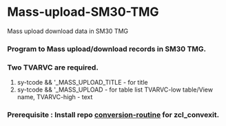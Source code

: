 # Mass-upload-SM30-TMG
Mass upload download data in SM30 TMG

### Program to Mass upload/download records in SM30 TMG.

### Two TVARVC are required.
1. sy-tcode && '_MASS_UPLOAD_TITLE - for title
2. sy-tcode && '_MASS_UPLOAD - for table list TVARVC-low table/View name, TVARVC-high - text

### Prerequisite : Install repo [conversion-routine](https://github.com/vidyadharg/conversion-routine) for zcl_convexit.
